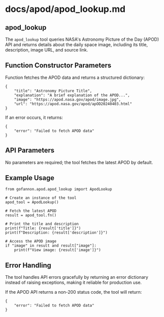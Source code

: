 # docs/apod/apod_lookup.md

## apod_lookup
The `apod_lookup` tool queries NASA's Astronomy Picture of the Day (APOD) API and returns details about the daily space image, including its title, description, image URL, and source link.

## Function Constructor Parameters
Function fetches the APOD data and returns a structured dictionary:

```
{
    "title": "Astronomy Picture Title",
    "explanation": "A brief explanation of the APOD...",
    "image": "https://apod.nasa.gov/apod/image.jpg",
    "url": "https://apod.nasa.gov/apod/apOD20240403.html"
}
```

If an error occurs, it returns:
```
{
    "error": "Failed to fetch APOD data"
}
```

## API Parameters
No parameters are required; the tool fetches the latest APOD by default.

## Example Usage
```
from gofannon.apod.apod_lookup import ApodLookup

# Create an instance of the tool
apod_tool = ApodLookup()

# Fetch the latest APOD
result = apod_tool.fn()

# Print the title and description
print(f"Title: {result['title']}")
print(f"Description: {result['description']}")

# Access the APOD image
if "image" in result and result["image"]:
    print(f"View image: {result['image']}")
```

## Error Handling

The tool handles API errors gracefully by returning an error dictionary instead of raising exceptions, making it reliable for production use.

If the APOD API returns a non-200 status code, the tool will return:
```
{
    "error": "Failed to fetch APOD data"
}
```

